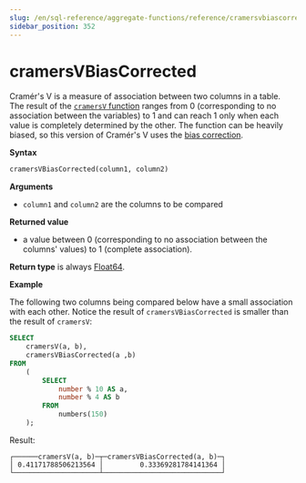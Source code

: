 ```yaml
---
slug: /en/sql-reference/aggregate-functions/reference/cramersvbiascorrected
sidebar_position: 352
---
```


# cramersVBiasCorrected


Cramér's V is a measure of association between two columns in a table. The result of the [`cramersV` function](./cramersv.md) ranges from 0 (corresponding to no association between the variables) to 1 and can reach 1 only when each value is completely determined by the other. The function can be heavily biased, so this version of Cramér's V uses the [bias correction](https://en.wikipedia.org/wiki/Cram%C3%A9r%27s_V#Bias_correction).



**Syntax**

``` sql
cramersVBiasCorrected(column1, column2)
```

**Arguments**

- `column1` and `column2` are the columns to be compared

**Returned value**

- a value between 0 (corresponding to no association between the columns' values) to 1 (complete association).

**Return type** is always [Float64](../../../sql-reference/data-types/float.md).

**Example**

The following two columns being compared below have a small association with each other. Notice the result of `cramersVBiasCorrected` is smaller than the result of `cramersV`:

``` sql
SELECT
    cramersV(a, b),
    cramersVBiasCorrected(a ,b)
FROM
    (
        SELECT
            number % 10 AS a,
            number % 4 AS b
        FROM
            numbers(150)
    );
```

Result:

```response
┌──────cramersV(a, b)─┬─cramersVBiasCorrected(a, b)─┐
│ 0.41171788506213564 │         0.33369281784141364 │
└─────────────────────┴─────────────────────────────┘
```
